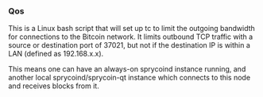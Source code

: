 ### Qos ###

This is a Linux bash script that will set up tc to limit the outgoing bandwidth for connections to the Bitcoin network. It limits outbound TCP traffic with a source or destination port of 37021, but not if the destination IP is within a LAN (defined as 192.168.x.x).

This means one can have an always-on sprycoind instance running, and another local sprycoind/sprycoin-qt instance which connects to this node and receives blocks from it.
